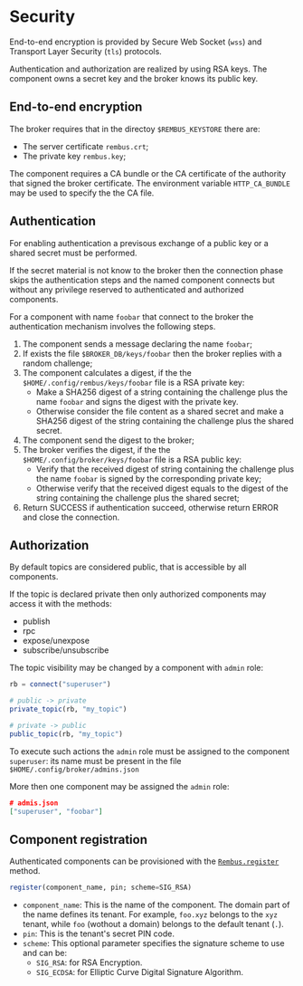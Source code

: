 # Security

End-to-end encryption is provided by Secure Web Socket (`wss`) and Transport Layer Security
(`tls`) protocols.

Authentication and authorization are realized by using RSA keys. The component owns a secret
key and the broker knows its public key.

## End-to-end encryption

The broker requires that in the directoy `$REMBUS_KEYSTORE` there are:

* The server certificate `rembus.crt`;
* The private key `rembus.key`;

The component requires a CA bundle or the CA certificate of the authority that signed the
broker certificate. The environment variable `HTTP_CA_BUNDLE` may be used to specify the
the CA file.

## Authentication

For enabling authentication a previsous exchange of a public key or a shared secret must be performed.

If the secret material is not know to the broker then the connection phase skips the authentication
steps and the named component connects but without any privilege reserved to authenticated
and authorized components.  

For a component with name `foobar` that connect to the broker the authentication mechanism involves
the following steps.

1. The component sends a message declaring the name `foobar`;
1. If exists the file `$BROKER_DB/keys/foobar` then the broker replies with a random challenge;
1. The component calculates a digest, if the the `$HOME/.config/rembus/keys/foobar` file is a RSA private key:
    * Make a SHA256 digest of a string containing the challenge plus the name `foobar` and signs the digest with the private key.
    * Otherwise consider the file content as a shared secret and make a SHA256 digest of the string containing the challenge plus the shared secret.
1. The component send the digest to the broker;
1. The broker verifies the digest, if the the `$HOME/.config/broker/keys/foobar` file is a RSA public key:
    * Verify that the received digest of string containing the challenge plus the name `foobar` is signed by the corresponding private key;  
    * Otherwise verify that the received digest equals to the digest of the string containing the
    challenge plus the shared secret;
1. Return SUCCESS if authentication succeed, otherwise return ERROR and close the connection.

## Authorization

By default topics are considered public, that is accessible by all components.

If the topic is declared private then only authorized components may access it
with the methods:

* publish
* rpc
* expose/unexpose
* subscribe/unsubscribe

The topic visibility may be changed by a component with `admin` role:

```julia
rb = connect("superuser")

# public -> private
private_topic(rb, "my_topic")

# private -> public
public_topic(rb, "my_topic")
```

To execute such actions the `admin` role must be assigned to the component `superuser`:
its name must be present in the file `$HOME/.config/broker/admins.json`

More then one component may be assigned the `admin` role:

```json
# admis.json
["superuser", "foobar"]
```

## Component registration

Authenticated components can be provisioned with the [`Rembus.register`](@ref)
method.

```julia
register(component_name, pin; scheme=SIG_RSA)
```

* `component_name`: This is the name of the component. The domain part of the name defines
   its tenant. For example, `foo.xyz` belongs to the `xyz` tenant, while `foo` (wothout a
   domain) belongs to the default tenant (`.`).
* `pin`: This is the tenant's secret PIN code.
* `scheme`: This optional parameter specifies the signature scheme to use and can be:
  * `SIG_RSA`: for RSA Encryption.
  * `SIG_ECDSA`: for Elliptic Curve Digital Signature Algorithm.
